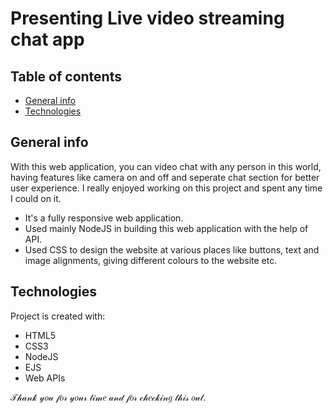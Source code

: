 # Presenting Live video streaming chat app


## Table of contents
* [General info](#general-info)
* [Technologies](#technologies)

## General info
With this web application, you can video chat with any person in this world, having features like camera on and off and seperate chat section for better user experience.
I really enjoyed working on this project and spent any time I could on it.
* It's a fully responsive web application.
* Used mainly NodeJS in building this web application with the help of API.
* Used CSS to design the website at various places like buttons, text and image alignments, giving different colours to the website etc.

	
## Technologies
Project is created with:
* HTML5
* CSS3
* NodeJS
* EJS
* Web APIs


𝒯𝒽𝒶𝓃𝓀 𝓎𝑜𝓊 𝒻𝑜𝓇 𝓎𝑜𝓊𝓇 𝓉𝒾𝓂𝑒 𝒶𝓃𝒹 𝒻𝑜𝓇 𝒸𝒽𝑒𝒸𝓀𝒾𝓃𝑔 𝓉𝒽𝒾𝓈 𝑜𝓊𝓉.
